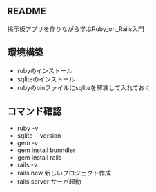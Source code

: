 ## README
掲示板アプリを作りながら学ぶRuby_on_Rails入門

## 環境構築
- rubyのインストール
- sqliteのインストール
- rubyのbinファイルにsqliteを解凍して入れておく

## コマンド確認
- ruby -v
- sqlite --version
- gem -v
- gem install bunndler
- gem install rails
- rails -v
- rails new 新しいプロジェクト作成
- rails server サーバ起動

